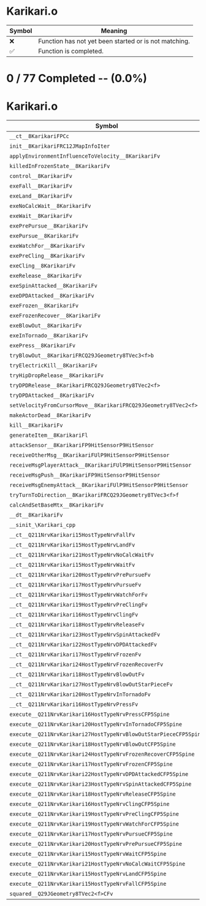 # Karikari.o
| Symbol | Meaning 
| ------------- | ------------- 
| :x: | Function has not yet been started or is not matching. 
| :white_check_mark: | Function is completed. 


# 0 / 77 Completed -- (0.0%)
# Karikari.o
| Symbol | Decompiled? |
| ------------- | ------------- |
| `__ct__8KarikariFPCc` | :x: |
| `init__8KarikariFRC12JMapInfoIter` | :x: |
| `applyEnvironmentInfluenceToVelocity__8KarikariFv` | :x: |
| `killedInFrozenState__8KarikariFv` | :x: |
| `control__8KarikariFv` | :x: |
| `exeFall__8KarikariFv` | :x: |
| `exeLand__8KarikariFv` | :x: |
| `exeNoCalcWait__8KarikariFv` | :x: |
| `exeWait__8KarikariFv` | :x: |
| `exePrePursue__8KarikariFv` | :x: |
| `exePursue__8KarikariFv` | :x: |
| `exeWatchFor__8KarikariFv` | :x: |
| `exePreCling__8KarikariFv` | :x: |
| `exeCling__8KarikariFv` | :x: |
| `exeRelease__8KarikariFv` | :x: |
| `exeSpinAttacked__8KarikariFv` | :x: |
| `exeDPDAttacked__8KarikariFv` | :x: |
| `exeFrozen__8KarikariFv` | :x: |
| `exeFrozenRecover__8KarikariFv` | :x: |
| `exeBlowOut__8KarikariFv` | :x: |
| `exeInTornado__8KarikariFv` | :x: |
| `exePress__8KarikariFv` | :x: |
| `tryBlowOut__8KarikariFRCQ29JGeometry8TVec3<f>b` | :x: |
| `tryElectricKill__8KarikariFv` | :x: |
| `tryHipDropRelease__8KarikariFv` | :x: |
| `tryDPDRelease__8KarikariFRCQ29JGeometry8TVec2<f>` | :x: |
| `tryDPDAttacked__8KarikariFv` | :x: |
| `setVelocityFromCursorMove__8KarikariFRCQ29JGeometry8TVec2<f>` | :x: |
| `makeActorDead__8KarikariFv` | :x: |
| `kill__8KarikariFv` | :x: |
| `generateItem__8KarikariFl` | :x: |
| `attackSensor__8KarikariFP9HitSensorP9HitSensor` | :x: |
| `receiveOtherMsg__8KarikariFUlP9HitSensorP9HitSensor` | :x: |
| `receiveMsgPlayerAttack__8KarikariFUlP9HitSensorP9HitSensor` | :x: |
| `receiveMsgPush__8KarikariFP9HitSensorP9HitSensor` | :x: |
| `receiveMsgEnemyAttack__8KarikariFUlP9HitSensorP9HitSensor` | :x: |
| `tryTurnToDirection__8KarikariFRCQ29JGeometry8TVec3<f>f` | :x: |
| `calcAndSetBaseMtx__8KarikariFv` | :x: |
| `__dt__8KarikariFv` | :x: |
| `__sinit_\Karikari_cpp` | :x: |
| `__ct__Q211NrvKarikari15HostTypeNrvFallFv` | :x: |
| `__ct__Q211NrvKarikari15HostTypeNrvLandFv` | :x: |
| `__ct__Q211NrvKarikari21HostTypeNrvNoCalcWaitFv` | :x: |
| `__ct__Q211NrvKarikari15HostTypeNrvWaitFv` | :x: |
| `__ct__Q211NrvKarikari20HostTypeNrvPrePursueFv` | :x: |
| `__ct__Q211NrvKarikari17HostTypeNrvPursueFv` | :x: |
| `__ct__Q211NrvKarikari19HostTypeNrvWatchForFv` | :x: |
| `__ct__Q211NrvKarikari19HostTypeNrvPreClingFv` | :x: |
| `__ct__Q211NrvKarikari16HostTypeNrvClingFv` | :x: |
| `__ct__Q211NrvKarikari18HostTypeNrvReleaseFv` | :x: |
| `__ct__Q211NrvKarikari23HostTypeNrvSpinAttackedFv` | :x: |
| `__ct__Q211NrvKarikari22HostTypeNrvDPDAttackedFv` | :x: |
| `__ct__Q211NrvKarikari17HostTypeNrvFrozenFv` | :x: |
| `__ct__Q211NrvKarikari24HostTypeNrvFrozenRecoverFv` | :x: |
| `__ct__Q211NrvKarikari18HostTypeNrvBlowOutFv` | :x: |
| `__ct__Q211NrvKarikari27HostTypeNrvBlowOutStarPieceFv` | :x: |
| `__ct__Q211NrvKarikari20HostTypeNrvInTornadoFv` | :x: |
| `__ct__Q211NrvKarikari16HostTypeNrvPressFv` | :x: |
| `execute__Q211NrvKarikari16HostTypeNrvPressCFP5Spine` | :x: |
| `execute__Q211NrvKarikari20HostTypeNrvInTornadoCFP5Spine` | :x: |
| `execute__Q211NrvKarikari27HostTypeNrvBlowOutStarPieceCFP5Spine` | :x: |
| `execute__Q211NrvKarikari18HostTypeNrvBlowOutCFP5Spine` | :x: |
| `execute__Q211NrvKarikari24HostTypeNrvFrozenRecoverCFP5Spine` | :x: |
| `execute__Q211NrvKarikari17HostTypeNrvFrozenCFP5Spine` | :x: |
| `execute__Q211NrvKarikari22HostTypeNrvDPDAttackedCFP5Spine` | :x: |
| `execute__Q211NrvKarikari23HostTypeNrvSpinAttackedCFP5Spine` | :x: |
| `execute__Q211NrvKarikari18HostTypeNrvReleaseCFP5Spine` | :x: |
| `execute__Q211NrvKarikari16HostTypeNrvClingCFP5Spine` | :x: |
| `execute__Q211NrvKarikari19HostTypeNrvPreClingCFP5Spine` | :x: |
| `execute__Q211NrvKarikari19HostTypeNrvWatchForCFP5Spine` | :x: |
| `execute__Q211NrvKarikari17HostTypeNrvPursueCFP5Spine` | :x: |
| `execute__Q211NrvKarikari20HostTypeNrvPrePursueCFP5Spine` | :x: |
| `execute__Q211NrvKarikari15HostTypeNrvWaitCFP5Spine` | :x: |
| `execute__Q211NrvKarikari21HostTypeNrvNoCalcWaitCFP5Spine` | :x: |
| `execute__Q211NrvKarikari15HostTypeNrvLandCFP5Spine` | :x: |
| `execute__Q211NrvKarikari15HostTypeNrvFallCFP5Spine` | :x: |
| `squared__Q29JGeometry8TVec2<f>CFv` | :x: |
